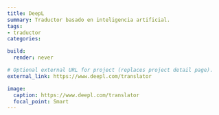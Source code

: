 ```yaml
---
title: DeepL
summary: Traductor basado en inteligencia artificial.
tags:
- traductor
categories:

build:
  render: never

# Optional external URL for project (replaces project detail page).
external_link: https://www.deepl.com/translator

image:
  caption: https://www.deepl.com/translator
  focal_point: Smart
---
```

